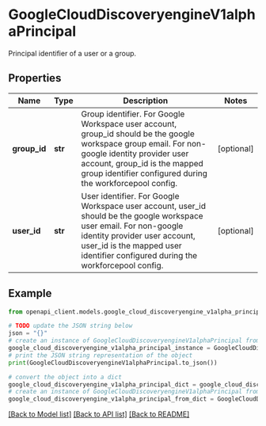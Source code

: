 # GoogleCloudDiscoveryengineV1alphaPrincipal

Principal identifier of a user or a group.

## Properties

Name | Type | Description | Notes
------------ | ------------- | ------------- | -------------
**group_id** | **str** | Group identifier. For Google Workspace user account, group_id should be the google workspace group email. For non-google identity provider user account, group_id is the mapped group identifier configured during the workforcepool config. | [optional] 
**user_id** | **str** | User identifier. For Google Workspace user account, user_id should be the google workspace user email. For non-google identity provider user account, user_id is the mapped user identifier configured during the workforcepool config. | [optional] 

## Example

```python
from openapi_client.models.google_cloud_discoveryengine_v1alpha_principal import GoogleCloudDiscoveryengineV1alphaPrincipal

# TODO update the JSON string below
json = "{}"
# create an instance of GoogleCloudDiscoveryengineV1alphaPrincipal from a JSON string
google_cloud_discoveryengine_v1alpha_principal_instance = GoogleCloudDiscoveryengineV1alphaPrincipal.from_json(json)
# print the JSON string representation of the object
print(GoogleCloudDiscoveryengineV1alphaPrincipal.to_json())

# convert the object into a dict
google_cloud_discoveryengine_v1alpha_principal_dict = google_cloud_discoveryengine_v1alpha_principal_instance.to_dict()
# create an instance of GoogleCloudDiscoveryengineV1alphaPrincipal from a dict
google_cloud_discoveryengine_v1alpha_principal_from_dict = GoogleCloudDiscoveryengineV1alphaPrincipal.from_dict(google_cloud_discoveryengine_v1alpha_principal_dict)
```
[[Back to Model list]](../README.md#documentation-for-models) [[Back to API list]](../README.md#documentation-for-api-endpoints) [[Back to README]](../README.md)


